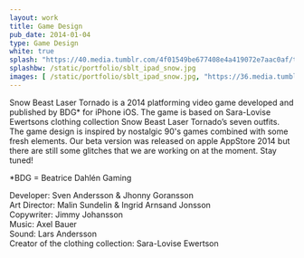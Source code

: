 ```yaml
---
layout: work
title: Game Design
pub_date: 2014-01-04
type: Game Design
white: true
splash: "https://40.media.tumblr.com/4f01549be677408e4a419072e7aac0af/tumblr_nooepzv7Sp1snf70wo1_1280.png"
splashbw: /static/portfolio/sblt_ipad_snow.jpg
images: [ /static/portfolio/sblt_ipad_snow.jpg, "https://36.media.tumblr.com/7d44e0f4cde2f269eae240c41aad64ef/tumblr_noocsvr3t91snf70wo2_1280.png"]
---
```

Snow Beast Laser Tornado is a 2014 platforming video game developed and published by BDG* for iPhone iOS. The game is based on Sara-Lovise Ewertsons clothing collection Snow Beast Laser Tornado’s seven outfits. The game design is inspired by nostalgic 90's games combined with some fresh elements. Our beta version was released on apple AppStore 2014 but there are still some glitches that we are working on at the moment. Stay tuned!


*BDG = Beatrice Dahlén Gaming <br>


Developer: Sven Andersson & Jhonny Goransson <br>
Art Director: Malin Sundelin & Ingrid Arnsand Jonsson <br>
Copywriter: Jimmy Johansson <br>
Music: Axel Bauer <br>
Sound: Lars Andersson <br>
Creator of the clothing collection: Sara-Lovise Ewertson
